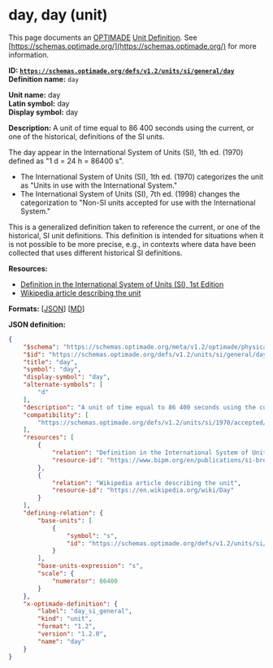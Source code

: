 # day, day (unit)

This page documents an [OPTIMADE](https://www.optimade.org/) [Unit Definition](https://schemas.optimade.org/#definitions). See [https://schemas.optimade.org/](https://schemas.optimade.org/) for more information.

**ID: [`https://schemas.optimade.org/defs/v1.2/units/si/general/day`](https://schemas.optimade.org/defs/v1.2/units/si/general/day.md)**  
**Definition name:** `day`

**Unit name:** day  
**Latin symbol:** day  
**Display symbol:** day  
  
**Description:** A unit of time equal to 86 400 seconds using the current, or one of the historical, definitions of the SI units.

The day appear in the International System of Units (SI), 1th ed. (1970) defined as "1 d = 24 h = 86400 s".

- The International System of Units (SI), 1th ed. (1970) categorizes the unit as "Units in use with the International System."
- The International System of Units (SI), 7th ed. (1998) changes the categorization to "Non-SI units accepted for use with the International System."

This is a generalized definition taken to reference the current, or one of the historical, SI unit definitions.
This definition is intended for situations when it is not possible to be more precise, e.g., in contexts where data have been collected that uses different historical SI definitions.

**Resources:**

- [Definition in the International System of Units (SI), 1st Edition](https://www.bipm.org/en/publications/si-brochure)
- [Wikipedia article describing the unit](https://en.wikipedia.org/wiki/Day)


**Formats:** [[JSON](day.json)] [[MD](day.md)]

**JSON definition:**

``` json
{
    "$schema": "https://schemas.optimade.org/meta/v1.2/optimade/physical_unit_definition.md",
    "$id": "https://schemas.optimade.org/defs/v1.2/units/si/general/day",
    "title": "day",
    "symbol": "day",
    "display-symbol": "day",
    "alternate-symbols": [
        "d"
    ],
    "description": "A unit of time equal to 86 400 seconds using the current, or one of the historical, definitions of the SI units.\n\nThe day appear in the International System of Units (SI), 1th ed. (1970) defined as \"1 d = 24 h = 86400 s\".\n\n- The International System of Units (SI), 1th ed. (1970) categorizes the unit as \"Units in use with the International System.\"\n- The International System of Units (SI), 7th ed. (1998) changes the categorization to \"Non-SI units accepted for use with the International System.\"\n\nThis is a generalized definition taken to reference the current, or one of the historical, SI unit definitions.\nThis definition is intended for situations when it is not possible to be more precise, e.g., in contexts where data have been collected that uses different historical SI definitions.",
    "compatibility": [
        "https://schemas.optimade.org/defs/v1.2/units/si/1970/accepted/day"
    ],
    "resources": [
        {
            "relation": "Definition in the International System of Units (SI), 1st Edition",
            "resource-id": "https://www.bipm.org/en/publications/si-brochure"
        },
        {
            "relation": "Wikipedia article describing the unit",
            "resource-id": "https://en.wikipedia.org/wiki/Day"
        }
    ],
    "defining-relation": {
        "base-units": [
            {
                "symbol": "s",
                "id": "https://schemas.optimade.org/defs/v1.2/units/si/general/second"
            }
        ],
        "base-units-expression": "s",
        "scale": {
            "numerator": 86400
        }
    },
    "x-optimade-definition": {
        "label": "day_si_general",
        "kind": "unit",
        "format": "1.2",
        "version": "1.2.0",
        "name": "day"
    }
}
```